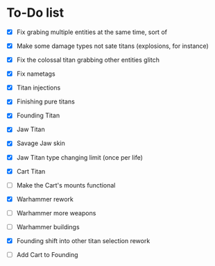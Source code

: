 # To-Do list

- [x] Fix grabing multiple entities at the same time, sort of

- [x] Make some damage types not sate titans (explosions, for instance)

- [x] Fix the colossal titan grabbing other entities glitch

- [x] Fix nametags

- [x] Titan injections

- [x] Finishing pure titans

- [x] Founding Titan

- [x] Jaw Titan

- [x] Savage Jaw skin

- [x] Jaw Titan type changing limit (once per life)

- [x] Cart Titan

- [ ] Make the Cart's mounts functional

- [x] Warhammer rework

- [ ] Warhammer more weapons

- [ ] Warhammer buildings

- [x] Founding shift into other titan selection rework

- [ ] Add Cart to Founding